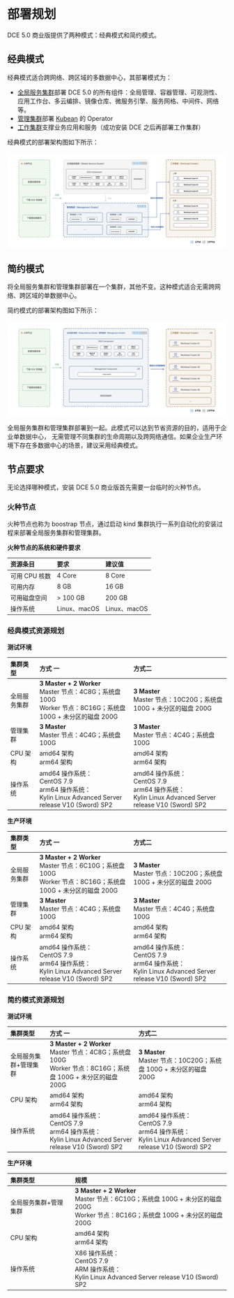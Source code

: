 # 部署规划

DCE 5.0 商业版提供了两种模式：经典模式和简约模式。

## 经典模式

经典模式适合跨网络、跨区域的多数据中心，其部署模式为：

- [全局服务集群](../../kpanda/07UserGuide/Clusters/ClusterRole.md#_1)部署 DCE 5.0 的所有组件：全局管理、容器管理、可观测性、应用工作台、多云编排、镜像仓库、微服务引擎、服务网格、中间件、网络等。
- [管理集群](../../kpanda/07UserGuide/Clusters/ClusterRole.md#_2)部署 [Kubean](https://github.com/kubean-io/kubean) 的 Operator
- [工作集群](../../kpanda/07UserGuide/Clusters/ClusterRole.md#_3)支撑业务应用和服务（成功安装 DCE 之后再部署工作集群）

经典模式的部署架构图如下所示：

![model01](../images/model01.png)

## 简约模式

将全局服务集群和管理集群部署在一个集群，其他不变。这种模式适合无需跨网络、跨区域的单数据中心。

简约模式的部署架构图如下所示：

![model02](../images/model02.png)

全局服务集群和管理集群部署到一起。此模式可以达到节省资源的目的，适用于企业单数据中心，
无需管理不同集群的生命周期以及跨网络通信。如果企业生产环境下存在多数据中心的场景，建议采用经典模式。

## 节点要求

无论选择哪种模式，安装 DCE 5.0 商业版首先需要一台临时的火种节点。

### 火种节点

火种节点也称为 boostrap 节点，通过启动 kind 集群执行一系列自动化的安装过程来部署全局服务集群和管理集群。

**火种节点的系统和硬件要求**

| 资源条目      | 要求         | 建议值       |
| :------------ | :----------- | :----------- |
| 可用 CPU 核数 | 4 Core       | 8 Core       |
| 可用内存      | 8 GB         | 16 GB        |
| 可用磁盘空间  | > 100 GB     | 200 GB       |
| 操作系统      | Linux、macOS | Linux、macOS |

### 经典模式资源规划

**测试环境**

| 集群类型     | 方式 一                                                      | 方式二                                                       |
| :----------- | :----------------------------------------------------------- | :----------------------------------------------------------- |
| 全局服务集群 | **3 Master + 2 Worker** <br />Master 节点：4C8G；系统盘 100G <br />Worker 节点：8C16G；系统盘 100G + 未分区的磁盘 200G | **3 Master**<br />Master 节点：10C20G；系统盘 100G + 未分区的磁盘 200G |
| 管理集群     | **3 Master** <br />Master 节点：4C4G；系统盘 100G            | **3 Master** <br />Master 节点：4C4G；系统盘 100G            |
| CPU 架构     | amd64 架构<br/>arm64 架构                                    | amd64 架构<br/>arm64 架构                                    |
| 操作系统     | amd64 操作系统：<br />CentOS 7.9<br />arm64 操作系统：<br />Kylin Linux Advanced Server release V10 (Sword) SP2 | amd64 操作系统：<br />CentOS 7.9<br />arm64 操作系统：<br />Kylin Linux Advanced Server release V10 (Sword) SP2 |

**生产环境**

| 集群类型     | 方式 一                                                      | 方式二                                                       |
| :----------- | :----------------------------------------------------------- | :----------------------------------------------------------- |
| 全局服务集群 | **3 Master + 2 Worker** <br />Master 节点：6C10G；系统盘 100G <br /> Worker 节点：8C16G；系统盘 100G + 未分区的磁盘 200G | **3 Master**<br />Master 节点：10C20G；系统盘 100G + 未分区的磁盘 200G |
| 管理集群     | **3 Master** <br />Master 节点：4C4G；系统盘 100G            | **3 Master** <br />Master 节点：4C4G；系统盘 100G            |
| CPU 架构     | amd64 架构<br/>arm64 架构                                    | amd64 架构<br/>arm64 架构                                    |
| 操作系统     | amd64 操作系统：<br />CentOS 7.9<br />arm64 操作系统：<br />Kylin Linux Advanced Server release V10 (Sword) SP2 | amd64 操作系统：<br />CentOS 7.9<br />arm64 操作系统：<br />Kylin Linux Advanced Server release V10 (Sword) SP2 |

### 简约模式资源规划

**测试环境**

| 集群类型              | 方式 一                                                      | 方式二                                                       |
| :-------------------- | :----------------------------------------------------------- | :----------------------------------------------------------- |
| 全局服务集群+管理集群 | **3 Master + 2 Worker** <br />Master 节点：4C8G；系统盘 100G <br />Worker 节点：8C16G；系统盘 100G + 未分区的磁盘 200G | **3 Master**<br />Master 节点：10C20G；系统盘 100G + 未分区的磁盘 200G |
| CPU 架构              | amd64 架构<br/>arm64 架构                                    | amd64 架构<br/>arm64 架构                                    |
| 操作系统              | amd64 操作系统：<br />CentOS 7.9<br />arm64 操作系统：<br />Kylin Linux Advanced Server release V10 (Sword) SP2 | amd64 操作系统：<br />CentOS 7.9<br />arm64 操作系统：<br />Kylin Linux Advanced Server release V10 (Sword) SP2 |

**生产环境**

| 集群类型              | 规模                                                         |
| :-------------------- | :----------------------------------------------------------- |
| 全局服务集群+管理集群 | **3 Master + 2 Worker** <br />Master 节点：6C10G；系统盘 100G + 未分区的磁盘 200G <br />Worker 节点：8C16G；系统盘 100G + 未分区的磁盘 200G |
| CPU 架构              | amd64 架构<br/>arm64 架构                                    |
| 操作系统              | X86 操作系统：<br />CentOS 7.9<br />ARM 操作系统：<br />Kylin Linux Advanced Server release V10 (Sword) SP2 |

